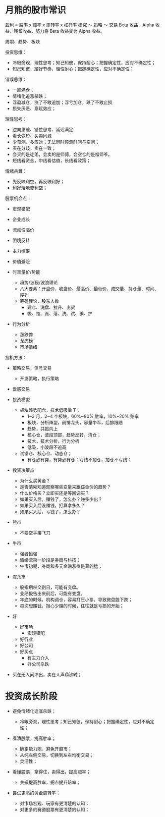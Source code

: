 # 月熊的股市常识

盈利 = 胜率 x 赔率 x 周转率 x 杠杆率
研究 ～ 策略 ～ 交易
Beta 收益，Alpha 收益，残留收益，努力将 Beta 收益变为 Alpha 收益。

周期、趋势、板块

投资思维：

- 冷眼旁观，理性思考；知己知彼，保持耐心；把握确定性，应对不确定性；
- 知己知彼，踏好节奏，理性耐心；把握确定性，应对不确定性；

错误思维：

- 一直满仓；
- 情绪化追涨杀跌；
- 浮盈减仓，涨了不敢追加；浮亏加仓，跌了不敢止损
- 损失厌恶、禀赋效应；

理性思考：

- 逆向思维、错位思考、延迟满足
- 看长做短、买卖同源
- 少预测，多应对；无法同时预测时间与空间；
- 买在分歧，卖在一致；
- 会买的是徒弟，会卖的是师傅，会空仓的是祖师爷。
- 短线看资金，中线看估值，长线看政策；

情绪共舞：

- 先反映利空，再反映利好；
- 利好落地变利空；

股票机会点：

- 宏观错配
- 企业成长
- 流动性溢价
- 困境反转
- 主力控筹
- 价值避险

- 时空量价/势能

  - 趋势/波段/波浪理论
  - 八大要素：开盘价、收盘价、最高价、最低价、成交量、持仓量、时间、序列
  - 筹码理论，股东人数
    - 建仓、洗盘、拉升、出货
    - 吸、拉、派、落、洗、试、骗、护

- 行为分析

  - 涨跌停
  - 龙虎榜
  - 市场情绪

投机方法：

- 策略交易，信号交易
  - 开发策略，执行策略
- 盘感交易

- 投资模型

  - 板块趋势配仓，技术低吸做 T；
    - 1~3 月，2~4 个板块，60%~80% 胜率，10%~20% 赔率
    - 板块，分析阵型，前排龙头，容量中军，后排跟随
    - 趋势，共振向上 
    - 核心仓，波段顶部，趋势反转，清仓；
    - 技术，技术分析，行为分析
    - 低吸，小波段不追高 
  - 试错仓、核心仓、动态仓；
    - 有仓必有势，有势必有仓；亏钱不加仓，加仓不亏钱；

- 投资决策点

  - 为什么买黄金？
  - 是否清晰知道观察哪些变量来跟踪金价的趋势？
  - 什么价格买？立即买还是等回调买？
  - 如果买入后，赚钱了，怎么办？赚多少出？
  - 如果买入后没赚钱，打算拿多久？
  - 如果买入后，亏钱了，怎么办？

- 熊市

  - 不要空手接飞刀

- 牛市

  - 强者恒强
  - 情绪流第一阶段是券商与科技；
  - 牛市初期，券商和多元金融涨得是真的猛；

- 震荡市

  - 股指期权交割日，可能有变盘。
  - 业绩报告出来前后，可能有变盘。
  - 年底的时候，机构调仓，容易打压小票，导致微盘股下跌；
  - 每次想赚钱，担心少赚的时候，往往就是亏损的开始；

- 好

  - 好市场
    - 宏观错配
  - 好行业
  - 好公司
  - 好买点
    - 有主力介入
    - 好公司杀跌

- 买在无人问津出，卖在人声鼎沸时；

# 投资成长阶段

- 避免情绪化追涨杀跌；

  - 冷眼旁观，理性思考；知己知彼，保持耐心；把握确定性，应对不确定性；

- 看清股票，提高胜率；

  - 确定能力圈，避免开超市；
  - 从纯左侧交易，切换到左右均衡交易；
  - 灵活性；

- 看懂股票，拿得住，卖得出，提高赔率；

  - 共振提高胜率，拐点提升赔率；

- 尝试更高的资金周转率；
  - 对市场宏观、玩家有更清楚的认知；
  - 对更多的赛道股票有更清楚的认知；
